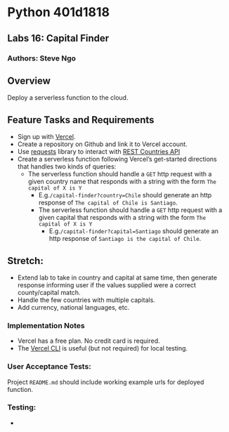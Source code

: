 # Python 401d1818
## Labs 16: Capital Finder
### Authors: Steve Ngo

## Overview
Deploy a serverless function to the cloud.

## Feature Tasks and Requirements
* Sign up with [Vercel](https://vercel.com/docs/get-started).
* Create a repository on Github and link it to Vercel account.
* Use [requests](https://docs.python-requests.org/en/latest/) library to interact with [REST Countries API](https://restcountries.com/#rest-countries)
* Create a serverless function following Vercel’s get-started directions that handles two kinds of queries:
  * The serverless function should handle a `GET` http request with a given country name that responds with a string with the form `The capital of X is Y`
    * E.g.`/capital-finder?country=Chile` should generate an http response of `The capital of Chile is Santiago`.
    * The serverless function should handle a `GET` http request with a given capital that responds with a string with the form `The capital of X is Y`
      * E.g.`/capital-finder?capital=Santiago` should generate an http response of `Santiago is the capital of Chile`.

## Stretch:
* Extend lab to take in country and capital at same time, then generate response informing user if the values supplied were a correct county/capital match.
* Handle the few countries with multiple capitals.
* Add currency, national languages, etc.

### Implementation Notes
* Vercel has a free plan. No credit card is required.
* The [Vercel CLI](https://vercel.com/docs/concepts/deployments/overview#vercel-cli) is useful (but not required) for local testing.

### User Acceptance Tests:
Project `README.md` should include working example urls for deployed function.

### Testing:
* []()